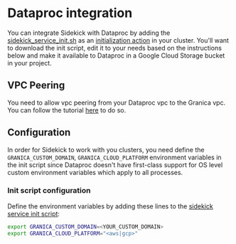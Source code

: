 # Dataproc integration

You can integrate Sidekick with Dataproc by adding the [sidekick_service_init.sh](./sidekick_service_init.sh) as an [initialization action](https://cloud.google.com/dataproc/docs/concepts/configuring-clusters/init-actions) in your cluster. You'll want to download the init script, edit it to your needs based on the instructions below and make it available to Dataproc in a Google Cloud Storage bucket in your project.

## VPC Peering

You need to allow vpc peering from your Dataproc vpc to the Granica vpc. You can follow the tutorial [here](https://granica.ai/docs/vpc-peering/#gcp) to do so.

## Configuration

In order for Sidekick to work with you clusters, you need define the `GRANICA_CUSTOM_DOMAIN`, `GRANICA_CLOUD_PLATFORM` environment variables in the init script since Dataproc doesn't have first-class support for OS level custom environment variables which apply to all processes.

### Init script configuration

Define the environment variables by adding these lines to the [sidekick service init script](./sidekick_service_init.sh):

```bash
export GRANICA_CUSTOM_DOMAIN=<YOUR_CUSTOM_DOMAIN>
export GRANICA_CLOUD_PLATFORM="<aws|gcp>"
```

